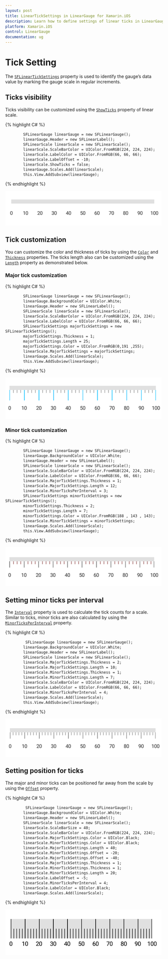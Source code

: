 ```yaml
---
layout: post
title: LinearTickSettings in LinearGauge for Xamarin.iOS
description: Learn how to define settings of linear ticks in LinearGauge
platform: Xamarin.iOS
control: LinearGauge
documentation: ug
---
```


# Tick Setting 

The [`SFLinearTickSettings`](https://help.syncfusion.com/cr/cref_files/xamarin-ios/sfgauge/Syncfusion.SfGauge.iOS~Syncfusion.SfGauge.iOS.SFLinearTickSettings.html) property is used to identify the gauge’s data value by marking the gauge scale in regular increments.

## Ticks visibility

Ticks visibility can be customized using the [`ShowTicks`](https://help.syncfusion.com/cr/cref_files/xamarin-ios/sfgauge/Syncfusion.SfGauge.iOS~Syncfusion.SfGauge.iOS.SFLinearScale~ShowTicks.html) property of linear scale.

{% highlight C# %}

            SFLinearGauge linearGauge = new SFLinearGauge();
            linearGauge.Header = new SFLinearLabel();
            SFLinearScale linearScale = new SFLinearScale();
            linearScale.ScaleBarColor = UIColor.FromRGB(224, 224, 224);
            linearScale.LabelColor = UIColor.FromRGB(66, 66, 66);
            linearScale.LabelOffset = -10;
            linearScale.ShowTicks = false;
            linearGauge.Scales.Add(linearScale);
            this.View.AddSubview(linearGauge);
			
{% endhighlight %}

![](tick-setting_images/tick-setting1.png)

## Tick customization

You can customize the color and thickness of ticks by using the [`Color`](https://help.syncfusion.com/cr/cref_files/xamarin-ios/sfgauge/Syncfusion.SfGauge.iOS~Syncfusion.SfGauge.iOS.SFLinearTickSettings~Color.html) and [`Thickness`](https://help.syncfusion.com/cr/cref_files/xamarin-ios/sfgauge/Syncfusion.SfGauge.iOS~Syncfusion.SfGauge.iOS.SFLinearTickSettings~Thickness.html) properties. The ticks length also can be customized using the [`Length`](https://help.syncfusion.com/cr/cref_files/xamarin-ios/sfgauge/Syncfusion.SfGauge.iOS~Syncfusion.SfGauge.iOS.SFLinearTickSettings~Length.html) property as demonstrated below.

### Major tick customization

{% highlight C# %}

            SFLinearGauge linearGauge = new SFLinearGauge();
            linearGauge.BackgroundColor = UIColor.White;
            linearGauge.Header = new SFLinearLabel();
            SFLinearScale linearScale = new SFLinearScale();
            linearScale.ScaleBarColor = UIColor.FromRGB(224, 224, 224);
            linearScale.LabelColor = UIColor.FromRGB(66, 66, 66);
            SFLinearTickSettings majorTickSettings = new SFLinearTickSettings();
            majorTickSettings.Thickness = 1;
            majorTickSettings.Length = 25;
            majorTickSettings.Color = UIColor.FromRGB(0,191 ,255);
            linearScale.MajorTickSettings = majorTickSettings;
            linearGauge.Scales.Add(linearScale);
            this.View.AddSubview(linearGauge);
			
{% endhighlight %}

![](tick-setting_images/tick-setting2.png)

### Minor tick customization

{% highlight C# %}

            SFLinearGauge linearGauge = new SFLinearGauge();
            linearGauge.BackgroundColor = UIColor.White;
            linearGauge.Header = new SFLinearLabel();
            SFLinearScale linearScale = new SFLinearScale();
            linearScale.ScaleBarColor = UIColor.FromRGB(224, 224, 224);
            linearScale.LabelColor = UIColor.FromRGB(66, 66, 66);
            linearScale.MajorTickSettings.Thickness = 1;
            linearScale.MajorTickSettings.Length = 12;
            linearScale.MinorTicksPerInterval = 3;
            SFLinearTickSettings minorTickSettings = new SFLinearTickSettings();
            minorTickSettings.Thickness = 2;
            minorTickSettings.Length = 7;
            minorTickSettings.Color = UIColor.FromRGB(188 , 143 , 143);
            linearScale.MinorTickSettings = minorTickSettings;
            linearGauge.Scales.Add(linearScale);
            this.View.AddSubview(linearGauge);
			
{% endhighlight %}

![](tick-setting_images/tick-setting3.png)

## Setting minor ticks per interval

The [`Interval`](https://help.syncfusion.com/cr/cref_files/xamarin-ios/sfgauge/Syncfusion.SfGauge.iOS~Syncfusion.SfGauge.iOS.SFLinearScale~Interval.html) property is used to calculate the tick counts for a scale. Similar to ticks, minor ticks are also calculated by using the [`MinorTicksPerInterval`](https://help.syncfusion.com/cr/cref_files/xamarin-ios/sfgauge/Syncfusion.SfGauge.iOS~Syncfusion.SfGauge.iOS.SFLinearScale~MinorTicksPerInterval.html) property.

{% highlight C# %}

             SFLinearGauge linearGauge = new SFLinearGauge();
            linearGauge.BackgroundColor = UIColor.White;
            linearGauge.Header = new SFLinearLabel();
            SFLinearScale linearScale = new SFLinearScale();
            linearScale.MajorTickSettings.Thickness = 2;
            linearScale.MajorTickSettings.Length = 10;
            linearScale.MinorTickSettings.Thickness = 1;
            linearScale.MinorTickSettings.Length = 7;
            linearScale.ScaleBarColor = UIColor.FromRGB(224, 224, 224);
            linearScale.LabelColor = UIColor.FromRGB(66, 66, 66);
            linearScale.MinorTicksPerInterval = 4;
            linearGauge.Scales.Add(linearScale);
            this.View.AddSubview(linearGauge);
			
{% endhighlight %}

![](tick-setting_images/tick-setting4.png)

## Setting position for ticks

The major and minor ticks can be positioned far away from the scale by using the [`Offset`](https://help.syncfusion.com/cr/cref_files/xamarin-ios/sfgauge/Syncfusion.SfGauge.iOS~Syncfusion.SfGauge.iOS.SFLinearTickSettings~Offset.html) property.

{% highlight C# %}

             SFLinearGauge linearGauge = new SFLinearGauge();
            linearGauge.BackgroundColor = UIColor.White;
            linearGauge.Header = new SFLinearLabel();
            SFLinearScale linearScale = new SFLinearScale();
            linearScale.ScaleBarSize = 40;
            linearScale.ScaleBarColor = UIColor.FromRGB(224, 224, 224);
            linearScale.MajorTickSettings.Color = UIColor.Black;
            linearScale.MinorTickSettings.Color = UIColor.Black;
            linearScale.MajorTickSettings.Length = 40;
            linearScale.MinorTickSettings.Offset = -20;
            linearScale.MajorTickSettings.Offset = -40;
            linearScale.MajorTickSettings.Thickness = 1;
            linearScale.MinorTickSettings.Thickness = 1;
            linearScale.MinorTickSettings.Length = 20;
            linearScale.LabelOffset = -5;
            linearScale.MinorTicksPerInterval = 4;
            linearScale.LabelColor = UIColor.Black;
            linearGauge.Scales.Add(linearScale);
			
{% endhighlight %}

![](tick-setting_images/tick-setting5.png)
